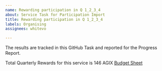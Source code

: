 ```yaml
---
name: Rewarding participation in Q 1_2_3_4
about: Service Task for Participation Import
title: Rewarding participation in Q 1_2_3_4
labels: Organising
assignees: whitevo

---
```


The results are tracked in this GitHub Task and reported for the Progress Report.

Total Quarterly Rewards for this service is 146 AGIX [Budget Sheet](https://docs.google.com/spreadsheets/d/1692CG0k57Lqzr2gmyMT7Eybsn_abfXrTw8iueHpaeWw/edit?gid=1532848252#gid=1532848252)
